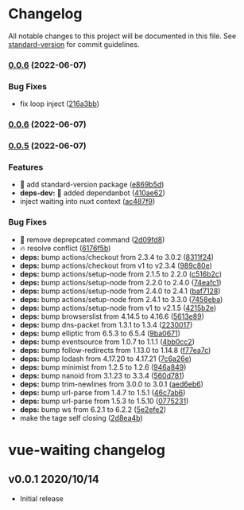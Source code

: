 # Changelog

All notable changes to this project will be documented in this file. See [standard-version](https://github.com/conventional-changelog/standard-version) for commit guidelines.

### [0.0.6](https://github.com/chantouch/vue-waiting/compare/v0.0.5...v0.0.6) (2022-06-07)


### Bug Fixes

* fix loop inject ([216a3bb](https://github.com/chantouch/vue-waiting/commit/216a3bb06a410102465b94ffb4e09961a7f89206))

### [0.0.6](https://github.com/chantouch/vue-waiting/compare/v0.0.5...v0.0.6) (2022-06-07)

### [0.0.5](https://github.com/chantouch/vue-waiting/compare/v0.0.3...v0.0.5) (2022-06-07)


### Features

* :beer: add standard-version package ([e869b5d](https://github.com/chantouch/vue-waiting/commit/e869b5d9319bcfb93febb58d3b5b73b59bed9c85))
* **deps-dev:** :rocket: added dependanbot ([410ae62](https://github.com/chantouch/vue-waiting/commit/410ae62bacc1fba06b77a4b1783cc404aeddd190))
* inject waiting into nuxt context ([ac487f9](https://github.com/chantouch/vue-waiting/commit/ac487f9b32cbf48d355c3682f11d23e8b2db23c0))


### Bug Fixes

* :bug: remove deprepcated command ([2d09fd8](https://github.com/chantouch/vue-waiting/commit/2d09fd82e5c326e3dda2a546934da22d8024ddd9))
* :fire: resolve conflict ([6176f5b](https://github.com/chantouch/vue-waiting/commit/6176f5b7a2c21667d949a1f215a629eed2bdf1b5))
* **deps:** bump actions/checkout from 2.3.4 to 3.0.2 ([8311f24](https://github.com/chantouch/vue-waiting/commit/8311f242074fbefcafa12b291c792ac5229286a6))
* **deps:** bump actions/checkout from v1 to v2.3.4 ([989c80e](https://github.com/chantouch/vue-waiting/commit/989c80edc8d5398ae5322502200c098d4ce32dbd))
* **deps:** bump actions/setup-node from 2.1.5 to 2.2.0 ([c516b2c](https://github.com/chantouch/vue-waiting/commit/c516b2cfb3f8a28eddd8489ba656e31aba3d08cc))
* **deps:** bump actions/setup-node from 2.2.0 to 2.4.0 ([74eafc1](https://github.com/chantouch/vue-waiting/commit/74eafc1a61ff65776ca5e3f6fe26e040c3523e04))
* **deps:** bump actions/setup-node from 2.4.0 to 2.4.1 ([baf7128](https://github.com/chantouch/vue-waiting/commit/baf7128805befbda9ff378286a2e47dcddaca78c))
* **deps:** bump actions/setup-node from 2.4.1 to 3.3.0 ([7458eba](https://github.com/chantouch/vue-waiting/commit/7458eba95669378bca628fc5a8c1803641d03de1))
* **deps:** bump actions/setup-node from v1 to v2.1.5 ([4215b2e](https://github.com/chantouch/vue-waiting/commit/4215b2eb66c79e3028121f6a82467a58534130a7))
* **deps:** bump browserslist from 4.14.5 to 4.16.6 ([5613e89](https://github.com/chantouch/vue-waiting/commit/5613e89efb6f5855881d6bfe7154583221e9b2f2))
* **deps:** bump dns-packet from 1.3.1 to 1.3.4 ([2230017](https://github.com/chantouch/vue-waiting/commit/2230017e9166d8055f8062aca4ed31b5b1b5fc86))
* **deps:** bump elliptic from 6.5.3 to 6.5.4 ([9ba0671](https://github.com/chantouch/vue-waiting/commit/9ba0671cd1db220e9a82f5746a8d08ed511bf4bb))
* **deps:** bump eventsource from 1.0.7 to 1.1.1 ([4bb0cc2](https://github.com/chantouch/vue-waiting/commit/4bb0cc255f47018834d96b384f924a55247a6a2a))
* **deps:** bump follow-redirects from 1.13.0 to 1.14.8 ([f77ea7c](https://github.com/chantouch/vue-waiting/commit/f77ea7cb1e336b2169aae392ebb83b06ea925cee))
* **deps:** bump lodash from 4.17.20 to 4.17.21 ([7c6a26e](https://github.com/chantouch/vue-waiting/commit/7c6a26e3e13b85dcd423777d36c0e8e152ddb48f))
* **deps:** bump minimist from 1.2.5 to 1.2.6 ([946a849](https://github.com/chantouch/vue-waiting/commit/946a84908138e605cdb60e8cd1b577c9e0e51436))
* **deps:** bump nanoid from 3.1.23 to 3.3.4 ([560d781](https://github.com/chantouch/vue-waiting/commit/560d7818762f2cd5a7d7808f06962001eb974249))
* **deps:** bump trim-newlines from 3.0.0 to 3.0.1 ([aed6eb6](https://github.com/chantouch/vue-waiting/commit/aed6eb64c3c5636ba6f7bfa6aa965f5c8c5a36c6))
* **deps:** bump url-parse from 1.4.7 to 1.5.1 ([46c7ab6](https://github.com/chantouch/vue-waiting/commit/46c7ab6ffa263a369a8d831a38f1be01f6fb5c6a))
* **deps:** bump url-parse from 1.5.3 to 1.5.10 ([0775231](https://github.com/chantouch/vue-waiting/commit/0775231ec9cb256283716e6e08b546638275c5cd))
* **deps:** bump ws from 6.2.1 to 6.2.2 ([5e2efe2](https://github.com/chantouch/vue-waiting/commit/5e2efe2bfcaf80853de8f8891fa650a3482ec8fb))
* make the tage self closing ([2d8ea4b](https://github.com/chantouch/vue-waiting/commit/2d8ea4b638e4b52db47f6828dcf04fbabfea56bf))

# vue-waiting changelog

## v0.0.1 2020/10/14
- Initial release
